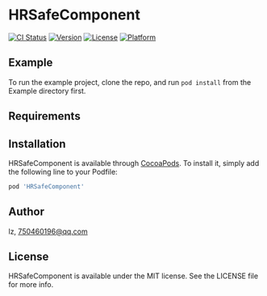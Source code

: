 # HRSafeComponent

[![CI Status](https://img.shields.io/travis/lz/HRSafeComponent.svg?style=flat)](https://travis-ci.org/lz/HRSafeComponent)
[![Version](https://img.shields.io/cocoapods/v/HRSafeComponent.svg?style=flat)](https://cocoapods.org/pods/HRSafeComponent)
[![License](https://img.shields.io/cocoapods/l/HRSafeComponent.svg?style=flat)](https://cocoapods.org/pods/HRSafeComponent)
[![Platform](https://img.shields.io/cocoapods/p/HRSafeComponent.svg?style=flat)](https://cocoapods.org/pods/HRSafeComponent)

## Example

To run the example project, clone the repo, and run `pod install` from the Example directory first.

## Requirements

## Installation

HRSafeComponent is available through [CocoaPods](https://cocoapods.org). To install
it, simply add the following line to your Podfile:

```ruby
pod 'HRSafeComponent'
```

## Author

lz, 750460196@qq.com

## License

HRSafeComponent is available under the MIT license. See the LICENSE file for more info.
